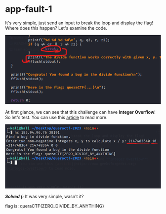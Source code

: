 # app-fault-1
It's very simple, just send an input to break the loop and display the flag! Where does this happen? Let's examine the code.

![bug finded!](find-bug.png)

At first glance, we can see that this challenge can have **Integer Overflow**! So let's test. You can use this [article](https://www.geeksforgeeks.org/check-for-integer-overflow/) to read more.

![integer overflow](integer-overflow.png)

***Solved (:*** It was very simple, wasn't it?

flag is: queraCTF{ZERO_DIVIDE_BY_ANYTHING}
